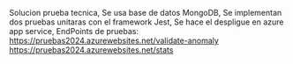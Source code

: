 Solucion prueba tecnica,
Se usa base de datos MongoDB,
Se implementan dos pruebas unitaras con el framework Jest,
Se hace el despligue en azure app service,
EndPoints de pruebas:
https://pruebas2024.azurewebsites.net/validate-anomaly
https://pruebas2024.azurewebsites.net/stats
